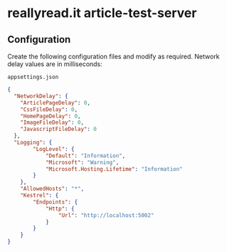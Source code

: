# reallyread.it article-test-server
## Configuration
Create the following configuration files and modify as required. Network delay values are in milliseconds:

    appsettings.json
```json
{
  "NetworkDelay": {
    "ArticlePageDelay": 0,
    "CssFileDelay": 0,
    "HomePageDelay": 0,
    "ImageFileDelay": 0,
    "JavascriptFileDelay": 0
  },
  "Logging": {
		"LogLevel": {
			"Default": "Information",
			"Microsoft": "Warning",
			"Microsoft.Hosting.Lifetime": "Information"
		}
	},
	"AllowedHosts": "*",
	"Kestrel": {
		"Endpoints": {
			"Http": {
				"Url": "http://localhost:5002"
			}
		}
	}
}
```